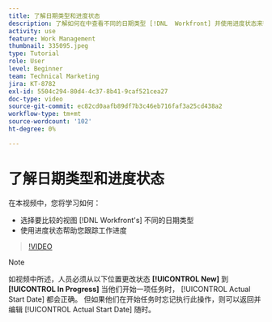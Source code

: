 ```yaml
---
title: 了解日期类型和进度状态
description: 了解如何在中查看不同的日期类型 [!DNL  Workfront] 并使用进度状态来帮助您跟踪工作进度。
activity: use
feature: Work Management
thumbnail: 335095.jpeg
type: Tutorial
role: User
level: Beginner
team: Technical Marketing
jira: KT-8782
exl-id: 5504c294-80d4-4c37-8b41-9caf521cea27
doc-type: video
source-git-commit: ec82cd0aafb89df7b3c46eb716faf3a25cd438a2
workflow-type: tm+mt
source-wordcount: '102'
ht-degree: 0%

---
```


# 了解日期类型和进度状态

在本视频中，您将学习如何：

* 选择要比较的视图 [!DNL Workfront's] 不同的日期类型
* 使用进度状态帮助您跟踪工作进度

>[!VIDEO](https://video.tv.adobe.com/v/335095/?quality=12&learn=on)

>[!NOTE]
>
>如视频中所述，人员必须从以下位置更改状态 **[!UICONTROL New]** 到 **[!UICONTROL In Progress]** 当他们开始一项任务时， [!UICONTROL Actual Start Date] 都会正确。 但如果他们在开始任务时忘记执行此操作，则可以返回并编辑 [!UICONTROL Actual Start Date] 随时。


<!---
Task progress status overview
Definitions for the project, task, and issue dates within Workfront
Project timelines
--->
